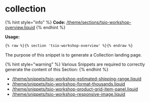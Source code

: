 # collection

{% hint style="info" %}
**Code:** [/theme/sections/tsio-workshop-overview.liquid](https://github.com/taylorstitch/workshop-docs/blob/master/theme/sections/tsio-workshop-overview.liquid)
{% endhint %}

 **Usage:**

```html
{% raw %}{% section 'tsio-workshop-overview' %}{% endraw %}
```

The purpose of this snippet is to generate a Collection landing page.

{% hint style="warning" %}
Various Snippets are required to correctly generate the content of this Section:
{% endhint %}

* [/theme/snippets/tsio-workshop-estimated-shipping-range.liquid](https://github.com/taylorstitch/workshop-docs/blob/master/theme/snippets/tsio-workshop-estimated-shipping-range.liquid)
* [/theme/snippets/tsio-workshop-format-thousands.liquid](https://github.com/taylorstitch/workshop-docs/blob/master/theme/snippets/tsio-workshop-format-thousands.liquid)
* [/theme/snippets/tsio-workshop-product-grid-item-panel.liquid](https://github.com/taylorstitch/workshop-docs/blob/master/theme/snippets/tsio-workshop-product-grid-item-panel.liquid)
* [/theme/snippets/tsio-workshop-responsive-image.liquid](https://github.com/taylorstitch/workshop-docs/blob/master/theme/snippets/tsio-workshop-responsive-image.liquid)

